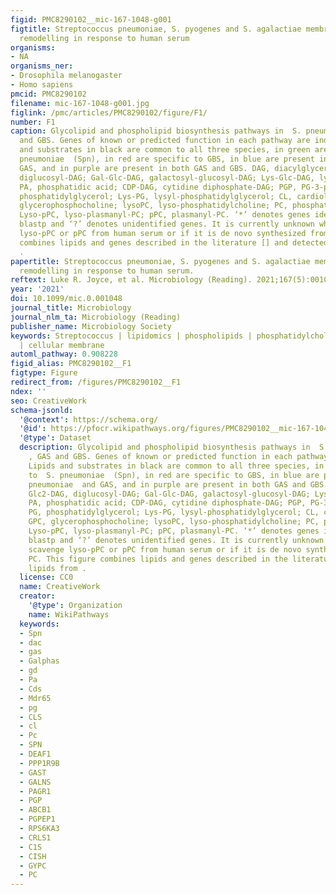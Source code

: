 ```yaml
---
figid: PMC8290102__mic-167-1048-g001
figtitle: Streptococcus pneumoniae, S. pyogenes and S. agalactiae membrane phospholipid
  remodelling in response to human serum
organisms:
- NA
organisms_ner:
- Drosophila melanogaster
- Homo sapiens
pmcid: PMC8290102
filename: mic-167-1048-g001.jpg
figlink: /pmc/articles/PMC8290102/figure/F1/
number: F1
caption: Glycolipid and phospholipid biosynthesis pathways in  S. pneumoniae , GAS
  and GBS. Genes of known or predicted function in each pathway are indicated. Lipids
  and substrates in black are common to all three species, in green are specific to  S.
  pneumoniae  (Spn), in red are specific to GBS, in blue are present in  S. pneumoniae  and
  GAS, and in purple are present in both GAS and GBS. DAG, diacylglycerol; Glc2-DAG,
  diglucosyl-DAG; Gal-Glc-DAG, galactosyl-glucosyl-DAG; Lys-Glc-DAG, lysyl-glucosyl-DAG;
  PA, phosphatidic acid; CDP-DAG, cytidine diphosphate-DAG; PGP, PG-3-phosphate; PG,
  phosphatidylglycerol; Lys-PG, lysyl-phosphatidylglycerol; CL, cardiolipin; GPC,
  glycerophosphocholine; lysoPC, lyso-phosphatidylcholine; PC, phosphatidylcholine;
  Lyso-pPC, lyso-plasmanyl-PC; pPC, plasmanyl-PC. ‘*’ denotes genes identified by
  blastp and ‘?’ denotes unidentified genes. It is currently unknown whether GBS scavenge
  lyso-pPC or pPC from human serum or if it is de novo synthesized from PC. This figure
  combines lipids and genes described in the literature [] and detected lipids from
  .
papertitle: Streptococcus pneumoniae, S. pyogenes and S. agalactiae membrane phospholipid
  remodelling in response to human serum.
reftext: Luke R. Joyce, et al. Microbiology (Reading). 2021;167(5):001048.
year: '2021'
doi: 10.1099/mic.0.001048
journal_title: Microbiology
journal_nlm_ta: Microbiology (Reading)
publisher_name: Microbiology Society
keywords: Streptococcus | lipidomics | phospholipids | phosphatidylcholine | plasmalogen
  | cellular membrane
automl_pathway: 0.908228
figid_alias: PMC8290102__F1
figtype: Figure
redirect_from: /figures/PMC8290102__F1
ndex: ''
seo: CreativeWork
schema-jsonld:
  '@context': https://schema.org/
  '@id': https://pfocr.wikipathways.org/figures/PMC8290102__mic-167-1048-g001.html
  '@type': Dataset
  description: Glycolipid and phospholipid biosynthesis pathways in  S. pneumoniae
    , GAS and GBS. Genes of known or predicted function in each pathway are indicated.
    Lipids and substrates in black are common to all three species, in green are specific
    to  S. pneumoniae  (Spn), in red are specific to GBS, in blue are present in  S.
    pneumoniae  and GAS, and in purple are present in both GAS and GBS. DAG, diacylglycerol;
    Glc2-DAG, diglucosyl-DAG; Gal-Glc-DAG, galactosyl-glucosyl-DAG; Lys-Glc-DAG, lysyl-glucosyl-DAG;
    PA, phosphatidic acid; CDP-DAG, cytidine diphosphate-DAG; PGP, PG-3-phosphate;
    PG, phosphatidylglycerol; Lys-PG, lysyl-phosphatidylglycerol; CL, cardiolipin;
    GPC, glycerophosphocholine; lysoPC, lyso-phosphatidylcholine; PC, phosphatidylcholine;
    Lyso-pPC, lyso-plasmanyl-PC; pPC, plasmanyl-PC. ‘*’ denotes genes identified by
    blastp and ‘?’ denotes unidentified genes. It is currently unknown whether GBS
    scavenge lyso-pPC or pPC from human serum or if it is de novo synthesized from
    PC. This figure combines lipids and genes described in the literature [] and detected
    lipids from .
  license: CC0
  name: CreativeWork
  creator:
    '@type': Organization
    name: WikiPathways
  keywords:
  - Spn
  - dac
  - gas
  - Galphas
  - gd
  - Pa
  - Cds
  - Mdr65
  - pg
  - CLS
  - cl
  - Pc
  - SPN
  - DEAF1
  - PPP1R9B
  - GAST
  - GALNS
  - PAGR1
  - PGP
  - ABCB1
  - PGPEP1
  - RPS6KA3
  - CRLS1
  - C1S
  - CISH
  - GYPC
  - PC
---
```

